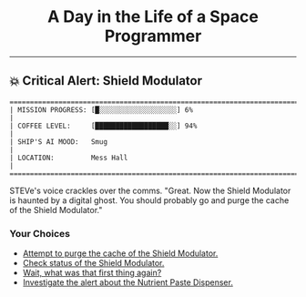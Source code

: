 <h1 align="center">A Day in the Life of a Space Programmer</h1>

---

<h2 id="node-66">💥 Critical Alert: Shield Modulator</h2>

```
========================================================================
| MISSION PROGRESS: [█░░░░░░░░░░░░░░░░░░░] 6%                                  |
| COFFEE LEVEL:     [██████████████████░░] 94%                                 |
| SHIP'S AI MOOD:   Smug                                                       |
| LOCATION:         Mess Hall                                                  |
========================================================================
```

STEVe's voice crackles over the comms. "Great. Now the Shield Modulator is haunted by a digital ghost. You should probably go and purge the cache of the Shield Modulator."



### Your Choices

*   [Attempt to purge the cache of the Shield Modulator.](./README-0070.md)
*   [Check status of the Shield Modulator.](./README-0079.md)
*   [Wait, what was that first thing again?](./README-0062.md)
*   [Investigate the alert about the Nutrient Paste Dispenser.](./README-0076.md)
